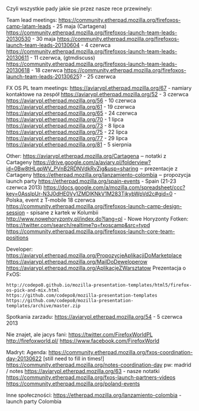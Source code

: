 Czyli wszystkie pady jakie sie przez nasze rece przewinely:

Team lead meetings:
https://community.etherpad.mozilla.org/firefoxos-camp-latam-leads - 25 maja (Cartagena)
https://community.etherpad.mozilla.org/firefoxos-launch-team-leads-20130530 - 30 maja
https://community.etherpad.mozilla.org/firefoxos-launch-team-leads-20130604 - 4 czerwca
https://community.etherpad.mozilla.org/firefoxos-launch-team-leads-20130611 - 11 czerwca, (gtmdiscuss)
https://community.etherpad.mozilla.org/firefoxos-launch-team-leads-20130618 - 18 czerwca
https://community.etherpad.mozilla.org/firefoxos-launch-team-leads-20130625? - 25 czerwca

FX OS PL team meetings:
https://aviarypl.etherpad.mozilla.org/67 - namiary kontaktowe na zespół
https://aviarypl.etherpad.mozilla.org/52 - 3 czerwca
https://aviarypl.etherpad.mozilla.org/56 - 10 czerwca
https://aviarypl.etherpad.mozilla.org/61 - 19 czerwca
https://aviarypl.etherpad.mozilla.org/65 - 24 czerwca
https://aviarypl.etherpad.mozilla.org/70 - 1 lipca
https://aviarypl.etherpad.mozilla.org/73 - 8 lipca
https://aviarypl.etherpad.mozilla.org/75 - 22 lipca
https://aviarypl.etherpad.mozilla.org/77 - 29 lipca
https://aviarypl.etherpad.mozilla.org/81 - 5 sierpnia

Other:
https://aviarypl.etherpad.mozilla.org/Cartagena ‒ notatki z Cartageny
https://drive.google.com/a/aviary.pl/folderview?id=0Bw8tHLgpWV_PVnB2RDNVdkRvZjg&usp=sharing ‒ prezentacje z Cartageny
https://etherpad.mozilla.org/lanzamiento-colombia ‒ propozycja launch party
https://etherpad.mozilla.org/spain-events - Spain (21-23 czerwca 2013)
https://docs.google.com/a/mozilla.com/spreadsheet/ccc?key=0AsslpUr-N3J0dHE0Vy1ZMDlKNkV1M283TjkybWpVd2c#gid=0 - Polska, event z T-mobile 18 czerwca
https://community.etherpad.mozilla.org/firefoxos-launch-camp-design-session - spisane z kartek w Kolumbii
http://www.nowehoryzonty.pl/index.do?lang=pl - Nowe Horyzonty
Fotken: https://twitter.com/search/realtime?q=fxoscamp&src=typd
https://community.etherpad.mozilla.org/firefoxos-launch-core-team-positions

Developer:
https://aviarypl.etherpad.mozilla.org/PropozycjeAplikacjiDoMarketplace
https://aviarypl.etherpad.mozilla.org/MailDoDeweloperow
https://aviarypl.etherpad.mozilla.org/AplikacjeZWarsztatow
Prezentacja o FxOS:

    http://codepo8.github.io/mozilla-presentation-templates/html5/firefox-os-pick-and-mix.html
    https://github.com/codepo8/mozilla-presentation-templates
    https://github.com/codepo8/mozilla-presentation-templates/archive/master.zip

Spotkania zarzadu:
https://aviarypl.etherpad.mozilla.org/54 - 5 czerwca 2013

Nie znajet, ale jacys fani:
https://twitter.com/FirefoxWorldPL
http://firefoxworld.pl/
https://www.facebook.com/FirefoxWorld

Madryt:
Agenda: https://community.etherpad.mozilla.org/fxos-coordination-day-20130622 [still need to fill in times!]
https://community.etherpad.mozilla.org/notes-coordination-day pw: madrid / notes
https://aviarypl.etherpad.mozilla.org/63 - nasze notatki
https://community.etherpad.mozilla.org/fxos-launch-partners-videos
https://community.etherpad.mozilla.org/poland-events

Inne społeczności:
https://etherpad.mozilla.org/lanzamiento-colombia - launch party Colombia
